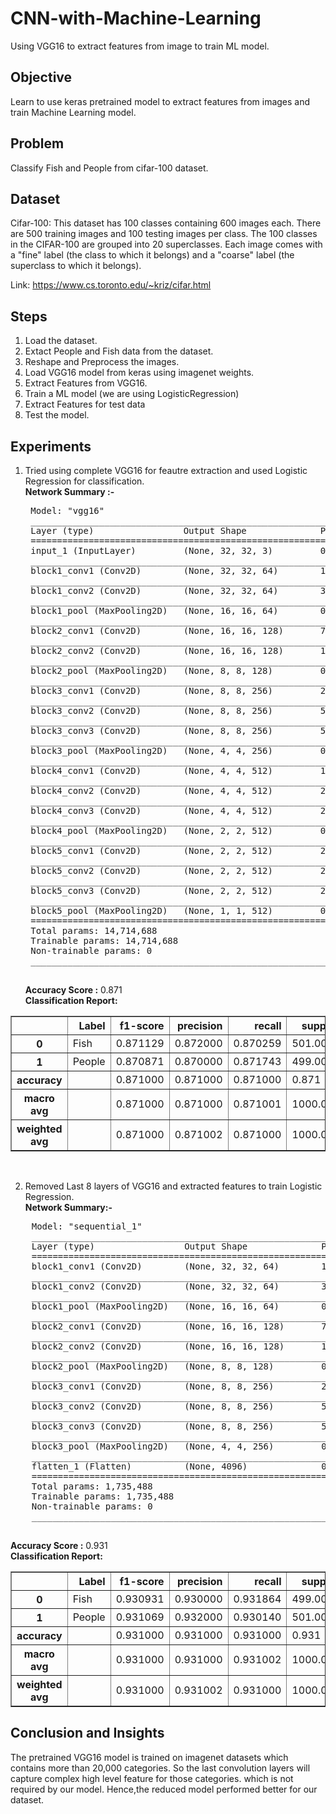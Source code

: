 # CNN-with-Machine-Learning
Using VGG16 to extract features from image to train ML model.

## Objective

Learn to use keras pretrained model to extract features from images and train Machine Learning model.

## Problem
Classify Fish and People from cifar-100 dataset.

## Dataset

Cifar-100:
This dataset has 100 classes containing 600 images each. There are 500 training images and 100 testing images per class. The 100 classes in the CIFAR-100 are grouped into 20 superclasses. Each image comes with a "fine" label (the class to which it belongs) and a "coarse" label (the superclass to which it belongs).

Link: https://www.cs.toronto.edu/~kriz/cifar.html

## Steps

1. Load the dataset.
2. Extact People and Fish data from the dataset.
3. Reshape and Preprocess the images.
4. Load VGG16 model from keras using imagenet weights.
5. Extract Features from VGG16.
6. Train a ML model (we are using LogisticRegression)
7. Extract Features for test data
8. Test the model.

## Experiments

1. Tried using complete VGG16 for feautre extraction and used Logistic Regression for classification. <br>
    <b>Network Summary :-</b> <br>
    <pre>
    Model: "vgg16"
    _________________________________________________________________
    Layer (type)                 Output Shape              Param   
    =================================================================
    input_1 (InputLayer)         (None, 32, 32, 3)         0         
    _________________________________________________________________
    block1_conv1 (Conv2D)        (None, 32, 32, 64)        1792      
    _________________________________________________________________
    block1_conv2 (Conv2D)        (None, 32, 32, 64)        36928     
    _________________________________________________________________
    block1_pool (MaxPooling2D)   (None, 16, 16, 64)        0         
    _________________________________________________________________
    block2_conv1 (Conv2D)        (None, 16, 16, 128)       73856     
    _________________________________________________________________
    block2_conv2 (Conv2D)        (None, 16, 16, 128)       147584    
    _________________________________________________________________
    block2_pool (MaxPooling2D)   (None, 8, 8, 128)         0         
    _________________________________________________________________
    block3_conv1 (Conv2D)        (None, 8, 8, 256)         295168    
    _________________________________________________________________
    block3_conv2 (Conv2D)        (None, 8, 8, 256)         590080    
    _________________________________________________________________
    block3_conv3 (Conv2D)        (None, 8, 8, 256)         590080    
    _________________________________________________________________
    block3_pool (MaxPooling2D)   (None, 4, 4, 256)         0         
    _________________________________________________________________
    block4_conv1 (Conv2D)        (None, 4, 4, 512)         1180160   
    _________________________________________________________________
    block4_conv2 (Conv2D)        (None, 4, 4, 512)         2359808   
    _________________________________________________________________
    block4_conv3 (Conv2D)        (None, 4, 4, 512)         2359808   
    _________________________________________________________________
    block4_pool (MaxPooling2D)   (None, 2, 2, 512)         0         
    _________________________________________________________________
    block5_conv1 (Conv2D)        (None, 2, 2, 512)         2359808   
    _________________________________________________________________
    block5_conv2 (Conv2D)        (None, 2, 2, 512)         2359808   
    _________________________________________________________________
    block5_conv3 (Conv2D)        (None, 2, 2, 512)         2359808   
    _________________________________________________________________
    block5_pool (MaxPooling2D)   (None, 1, 1, 512)         0         
    =================================================================
    Total params: 14,714,688
    Trainable params: 14,714,688
    Non-trainable params: 0
    _________________________________________________________________
    </pre>
    
   <b>Accuracy Score :</b> 0.871<br>
   <b>Classification Report:</b><br>
  <table border="1" class="dataframe">
    <thead>
      <tr style="text-align: right;">
       <th></th>
       <th>Label</th>
       <th>f1-score</th>
       <th>precision</th>
       <th>recall</th>
       <th>support</th>
      </tr>
    </thead>
    <tbody>
      <tr>
        <th>0</th>
        <td>Fish</td>
        <td>0.871129</td>
        <td>0.872000</td>
        <td>0.870259</td>
        <td>501.000</td>
      </tr>
      <tr>
        <th>1</th>
        <td>People</td>
        <td>0.870871</td>
        <td>0.870000</td>
        <td>0.871743</td>
        <td>499.000</td>
      </tr>
      <tr>
       <th>accuracy</th>
       <td></td>
       <td>0.871000</td>
       <td>0.871000</td>
       <td>0.871000</td>
       <td>0.871</td>
      </tr>
      <tr>
       <th>macro avg</th>
       <td></td>
       <td>0.871000</td>
       <td>0.871000</td>
       <td>0.871001</td>
       <td>1000.000</td>
      </tr>
      <tr>
       <th>weighted avg</th>
        <td></td>
        <td>0.871000</td>
        <td>0.871002</td>
        <td>0.871000</td>
        <td>1000.000</td>
      </tr>
    </tbody>
  </table>
<br>

2. Removed Last 8 layers of VGG16 and extracted features to train Logistic Regression.<br>
  <b>Network Summary:-</b>
  <pre>
    Model: "sequential_1"
    _________________________________________________________________
    Layer (type)                 Output Shape              Param   
    =================================================================
    block1_conv1 (Conv2D)        (None, 32, 32, 64)        1792      
    _________________________________________________________________
    block1_conv2 (Conv2D)        (None, 32, 32, 64)        36928     
    _________________________________________________________________
    block1_pool (MaxPooling2D)   (None, 16, 16, 64)        0         
    _________________________________________________________________
    block2_conv1 (Conv2D)        (None, 16, 16, 128)       73856     
    _________________________________________________________________
    block2_conv2 (Conv2D)        (None, 16, 16, 128)       147584    
    _________________________________________________________________
    block2_pool (MaxPooling2D)   (None, 8, 8, 128)         0         
    _________________________________________________________________
    block3_conv1 (Conv2D)        (None, 8, 8, 256)         295168    
    _________________________________________________________________
    block3_conv2 (Conv2D)        (None, 8, 8, 256)         590080    
    _________________________________________________________________
    block3_conv3 (Conv2D)        (None, 8, 8, 256)         590080    
    _________________________________________________________________
    block3_pool (MaxPooling2D)   (None, 4, 4, 256)         0         
    _________________________________________________________________
    flatten_1 (Flatten)          (None, 4096)              0         
    =================================================================
    Total params: 1,735,488
    Trainable params: 1,735,488
    Non-trainable params: 0
    _________________________________________________________________
  </pre>
  
   <b>Accuracy Score :</b> 0.931
   <br>
   <b>Classification Report:</b>
  
  <table border="1" class="dataframe">
    <thead>
     <tr style="text-align: right;">
       <th></th>
       <th>Label</th>
       <th>f1-score</th>
       <th>precision</th>
       <th>recall</th>
       <th>support</th>
     </tr>
    </thead>
    <tbody>
      <tr>
        <th>0</th>
        <td>Fish</td>
        <td>0.930931</td>
        <td>0.930000</td>
        <td>0.931864</td>
        <td>499.000</td>
      </tr>
      <tr>
        <th>1</th>
        <td>People</td>
        <td>0.931069</td>
        <td>0.932000</td>
        <td>0.930140</td>
        <td>501.000</td>
      </tr>
      <tr>
        <th>accuracy</th>
        <td></td>
        <td>0.931000</td>
        <td>0.931000</td>
        <td>0.931000</td>
        <td>0.931</td>
      </tr>
      <tr>
        <th>macro avg</th>
        <td></td>
        <td>0.931000</td>
        <td>0.931000</td>
        <td>0.931002</td>
        <td>1000.000</td>
      </tr>
      <tr>
        <th>weighted avg</th>
        <td></td>
        <td>0.931000</td>
        <td>0.931002</td>
        <td>0.931000</td>
        <td>1000.000</td>
      </tr>
   </tbody>
  </table>

## Conclusion and Insights

The pretrained VGG16 model is trained on imagenet datasets which contains more than 20,000 categories.
So the last convolution layers will capture complex high level feature for those categories.
which is not required by our model.
Hence,the reduced model performed better for our dataset.
